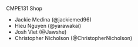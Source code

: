 CMPE131 Shop 
- Jackie Medina (@jackiemed96)
- Hieu Nguyen (@yarawakai)
- Josh Viet (@Jawshe)
- Christopher Nicholson (@ChristopherNicholson)
